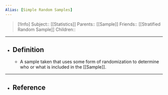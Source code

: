 ```yaml
---
Alias: [Simple Random Samples]
---
```

> [!Info]
> Subject:: [[Statistics]]
> Parents:: [[Sample]]
> Friends:: [[Stratified Random Sample]]
> Children:: 
---
- ## Definition
	- A sample taken that uses some form of randomization to determine who or what is included in the [[Sample]].
---
- ## Reference